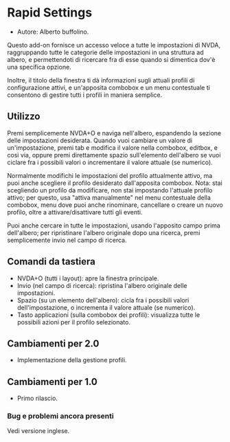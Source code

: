 # Rapid Settings #

* Autore: Alberto buffolino.

Questo add-on fornisce un accesso veloce a tutte le impostazioni di NVDA, raggruppando tutte le categorie delle impostazioni in una struttura ad albero, e permettendoti di ricercare fra di esse quando si dimentica dov'&egrave; una specifica opzione.

Inoltre, il titolo della finestra ti d&agrave; informazioni sugli attuali profili di configurazione attivi, e un'apposita combobox e un menu contestuale ti consentono di gestire tutti i profili in maniera semplice.

## Utilizzo ##

Premi semplicemente NVDA+O e naviga nell'albero, espandendo la sezione delle impostazioni desiderata. Quando vuoi cambiare un valore di un'impostazione, premi tab e modifica il valore nella combobox, editbox, e cos&igrave; via, oppure premi direttamente spazio sull'elemento dell'albero se vuoi ciclare fra i possibili valori o incrementare il valore attuale (se numerico).

Normalmente modifichi le impostazioni del profilo attualmente attivo, ma puoi anche scegliere il profilo desiderato dall'apposita combobox. Nota: stai scegliendo un profilo da modificare, non stai impostando l'attuale profilo attivo; per questo, usa "attiva manualmente" nel menu contestuale della combobox, menu dove puoi anche rinominare, cancellare o creare un nuovo profilo, oltre a attivare/disattivare tutti gli eventi.

Puoi anche cercare in tutte le impostazioni, usando l'apposito campo prima dell'albero; per ripristinare l'albero originale dopo una ricerca, premi semplicemente invio nel campo di ricerca.

## Comandi da tastiera ##

* NVDA+O (tutti i layout): apre la finestra principale.
* Invio (nel campo di ricerca): ripristina l'albero originale delle impostazioni.
* Spazio (su un elemento dell'albero): cicla fra i possibili valori dell'impostazione, o incrementa il valore attuale (se numerico).
* Tasto applicazioni (sulla combobox dei profili): visualizza tutte le possibili azioni per il profilo selezionato.

## Cambiamenti per 2.0 ##

* Implementazione della gestione profili.

## Cambiamenti per 1.0 ##

* Primo rilascio.

### Bug e problemi ancora presenti ###

Vedi versione inglese.
